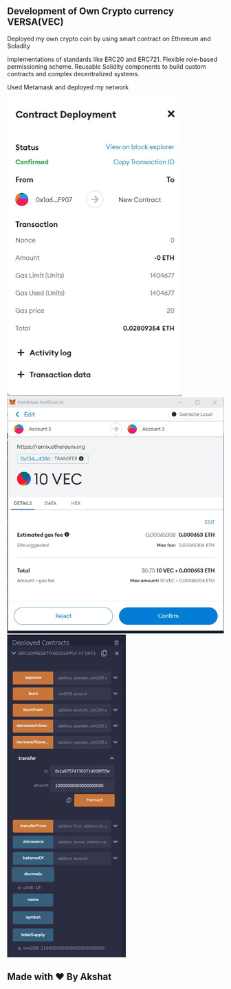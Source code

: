 ## Development of Own Crypto currency VERSA(VEC)

Deployed my own crypto coin by using smart contract on Ethereum and Soladity

Implementations of standards like ERC20 and ERC721.
Flexible role-based permissioning scheme.
Reusable Solidity components to build custom contracts and complex decentralized systems.

Used Metamask and deployed my network

<img src="https://github.com/akshat206/VERSA-Cryptocurrency/blob/master/s1.JPG">
<img src="https://github.com/akshat206/VERSA-Cryptocurrency/blob/master/s2.JPG">
<img src="https://github.com/akshat206/VERSA-Cryptocurrency/blob/master/s3.JPG">

## Made with ❤️ By Akshat
